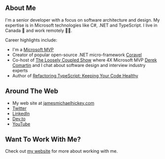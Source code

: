 ## About Me

I'm a senior developer with a focus on software architecture and design. My expertise is in Microsoft technologies like C#, .NET and TypeScript. I live in Canada 🍁 and work remotely 👨‍💻. 

Career highlights include:

- I'm a [Microsoft MVP](https://mvp.microsoft.com/en-us/PublicProfile/5003843)
- Creator of popular open-source .NET micro-framework [Coravel](https://github.com/jamesmh/coravel)
- Co-host of [The Loosely Coupled Show](https://www.youtube.com/channel/UCNX9EQV4aEfa6fa9o6qcdEQ) where 4X Microsoft MVP [Derek Comartin](https://codeopinion.com/) and I chat about software design and interview industry experts
- Author of [Refactoring TypeScript: Keeping Your Code Healthy](https://www.packtpub.com/web-development/refactoring-typescript)

## Around The Web

- My web site at [jamesmichaelhickey.com](https://www.jamesmichaelhickey.com)
- [Twitter](https://twitter.com/jamesmh_dev)
- [LinkedIn](https://www.linkedin.com/in/jamesmhickey/)
- [Dev.to](https://dev.to/jamesmh)
- [YouTube](https://www.youtube.com/channel/UCRafEj0oNnAxrHhDwe73QCQ)

## Want To Work With Me?

Check out [my website](https://www.jamesmichaelhickey.com) for more about working with me.

